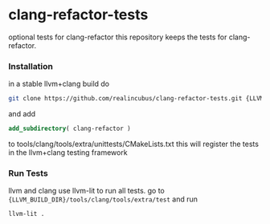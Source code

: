 clang-refactor-tests
====================

optional tests for clang-refactor
this repository keeps the tests for clang-refactor.

### Installation


in a stable llvm+clang build do
```sh
git clone https://github.com/realincubus/clang-refactor-tests.git {LLVM_ROOT}/tools/clang/tools/extra/unittests/clang-refactor`
``` 

and add 

```cmake 
add_subdirectory( clang-refactor )
```

to tools/clang/tools/extra/unittests/CMakeLists.txt
this will register the tests in the llvm+clang testing framework

### Run Tests

llvm and clang use llvm-lit to run all tests.
go to `{LLVM_BUILD_DIR}/tools/clang/tools/extra/test` and run 

```sh
llvm-lit .
```
